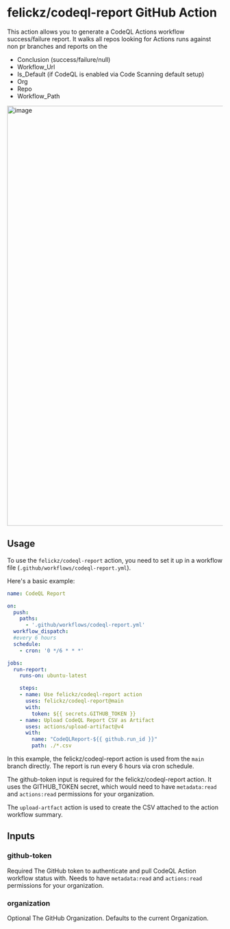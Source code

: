 # felickz/codeql-report GitHub Action

This action allows you to generate a CodeQL Actions workflow success/failure report.  It walks all repos looking for Actions runs against non pr branches and reports on the 
- Conclusion (success/failure/null)
- Workflow_Url
- Is_Default (if CodeQL is enabled via Code Scanning default setup)
- Org
- Repo
- Workflow_Path

<img width="978" alt="image" src="https://github.com/felickz/codeql-report/assets/1760475/ccc5a2b4-252e-40e1-8eba-b9c30c12bd8b">


## Usage

To use the `felickz/codeql-report` action, you need to set it up in a workflow file (`.github/workflows/codeql-report.yml`).

Here's a basic example:

```yaml
name: CodeQL Report

on:
  push:
    paths:
      - '.github/workflows/codeql-report.yml'
  workflow_dispatch:
  #every 6 hours
  schedule:
    - cron: '0 */6 * * *'

jobs:
  run-report:
    runs-on: ubuntu-latest

    steps:
    - name: Use felickz/codeql-report action
      uses: felickz/codeql-report@main
      with:
        token: ${{ secrets.GITHUB_TOKEN }}
    - name: Upload CodeQL Report CSV as Artifact
      uses: actions/upload-artifact@v4
      with:
        name: "CodeQLReport-${{ github.run_id }}"
        path: ./*.csv
```

In this example, the felickz/codeql-report action is used from the `main` branch directly.  The report is run every 6 hours via cron schedule.

The github-token input is required for the felickz/codeql-report action. It uses the GITHUB_TOKEN secret, which would need to have `metadata:read` and `actions:read` permissions for your organization.

The `upload-artfact` action is used to create the CSV attached to the action workflow summary.

## Inputs
### github-token
Required The GitHub token to authenticate and pull CodeQL Action workflow status with.  Needs to have `metadata:read` and `actions:read` permissions for your organization.
### organization
Optional The GitHub Organization. Defaults to the current Organization.
